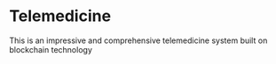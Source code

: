 # Telemedicine
This is an impressive and comprehensive telemedicine system built on blockchain technology
